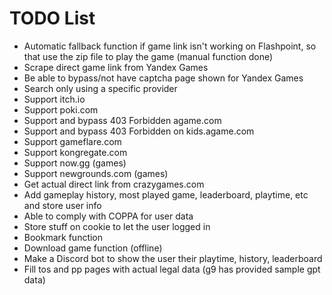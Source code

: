 # TODO List
- Automatic fallback function if game link isn't working on Flashpoint, so that use the zip file to play the game (manual function done)
- Scrape direct game link from Yandex Games
- Be able to bypass/not have captcha page shown for Yandex Games
- Search only using a specific provider
- Support itch.io
- Support poki.com
- Support and bypass 403 Forbidden agame.com
- Support and bypass 403 Forbidden on kids.agame.com
- Support gameflare.com
- Support kongregate.com
- Support now.gg (games)
- Support newgrounds.com (games)
- Get actual direct link from crazygames.com
- Add gameplay history, most played game, leaderboard, playtime, etc and store user info
- Able to comply with COPPA for user data
- Store stuff on cookie to let the user logged in
- Bookmark function
- Download game function (offline)
- Make a Discord bot to show the user their playtime, history, leaderboard
- Fill tos and pp pages with actual legal data (g9 has provided sample gpt data)